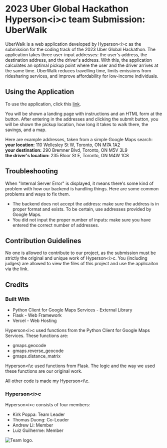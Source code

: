 # 2023 Uber Global Hackathon Hyperson\<i\>c team Submission\: UberWalk

UberWalk is a web application developed by Hyperson\<i\>c as the submission for the coding track of the 2023 Uber Global Hackathon. The application takes three user-input addresses\: the user's address, the destination address, and the driver's address. With this, the application calculates an optimal pickup point where the user and the driver arrives at the same time. UberWalk reduces travelling time, limits emissions from ridesharing services, and improve affordability for low-income individuals.

## Using the Application
To use the application, click this [link](https://uber-walk.vercel.app/). <br>

You will be shown a landing page with instructions and an HTML form at the button. After entering in the addresses and clicking the submit button, you will be shown the pickup location, how long it takes to walk there, the savings, and a map. <br> 

Here are example addresses, taken from a simple Google Maps search\: <br>
<strong>your location\:</strong> 110 Wellesley St W, Toronto, ON M7A 1A2 <br>
<strong>your destination\:</strong> 290 Bremner Blvd, Toronto, ON M5V 3L9 <br>
<strong>the driver's location\:</strong> 235 Bloor St E, Toronto, ON M4W 1C8 <br>

## Troubleshooting
When "Internal Server Error" is displayed, it means there's some kind of problem with how our backend is handling things. Here are some common problems and ways to fix them.
* The backend does not accept the address\: make sure the address is in proper format and exists. To be certain, use addresses provided by Google Maps.
* You did not input the proper number of inputs\: make sure you have entered the correct number of addresses.

## Contribution Guidelines
No one is allowed to contribute to our project, as the submission must be strictly the original and unique work of Hyperson\<i\>c. You (including judges) are allowed to view the files of this project and use the applicaiton via the link.

## Credits
### Built With
* Python Client for Google Maps Services - External Library
* Flask - Web Framework
* Vercel - Web Hosting

Hyperson\<i\>c used functions from the Python Client for Google Maps Services. These functions are\:
* gmaps.geocode
* gmaps.reverse_geocode
* gmaps.distance_matrix

Hyperson\<i\c used functions from Flask. The logic and the way we used these functions are our original work.

All other code is made my Hyperson\<i\c.

### Hyperson\<i\>c 
Hyperson\<i\>c consists of four members\:
- Kirk Poppa\: Team Leader
- Thomas Duong\: Co-Leader
- Andrew Li\: Member
- Luiz Guilherme\: Member

![Team logo.](https://i.ibb.co/51bgVL5/UGHlogo.png)
